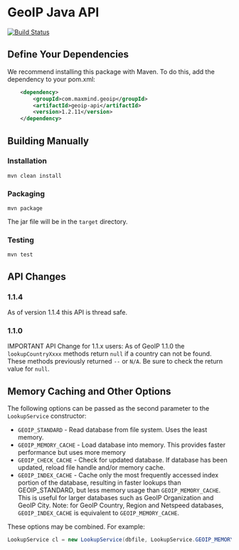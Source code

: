 # GeoIP Java API

[![Build Status](https://travis-ci.org/maxmind/geoip-api-java.png?branch=master)](https://travis-ci.org/maxmind/geoip-api-java)

## Define Your Dependencies

We recommend installing this package with Maven. To do this, add the dependency to your pom.xml:

```xml
    <dependency>
        <groupId>com.maxmind.geoip</groupId>
        <artifactId>geoip-api</artifactId>
        <version>1.2.11</version>
    </dependency>
```

## Building Manually

### Installation
    mvn clean install

### Packaging
    mvn package

The jar file will be in the `target` directory.

### Testing
    mvn test

## API Changes

### 1.1.4

As of version 1.1.4 this API is thread safe.

### 1.1.0

IMPORTANT API Change for 1.1.x users: As of GeoIP 1.1.0 the
`lookupCountryXxxx` methods return `null` if a country can not be found. These
methods previously returned `--` or `N/A`. Be sure to check the return value
for `null`.


## Memory Caching and Other Options

The following options can be passed as the second parameter to the
`LookupService` constructor:

* `GEOIP_STANDARD` - Read database from file system. Uses the least memory.
* `GEOIP_MEMORY_CACHE` - Load database into memory. This provides faster
  performance but uses more memory
* `GEOIP_CHECK_CACHE` - Check for updated database.  If database has been
  updated, reload file handle and/or memory cache.
* `GEOIP_INDEX_CACHE` - Cache only the most frequently accessed index portion
   of the database, resulting in faster lookups than GEOIP_STANDARD, but less
   memory usage than `GEOIP_MEMORY_CACHE`. This is useful for larger
   databases such as GeoIP Organization and GeoIP City.  Note: for GeoIP
   Country, Region and Netspeed databases, `GEOIP_INDEX_CACHE` is equivalent
   to `GEOIP_MEMORY_CACHE`.

These options may be combined. For example:

```java
LookupService cl = new LookupService(dbfile, LookupService.GEOIP_MEMORY_CACHE | LookupService.GEOIP_CHECK_CACHE);
```
